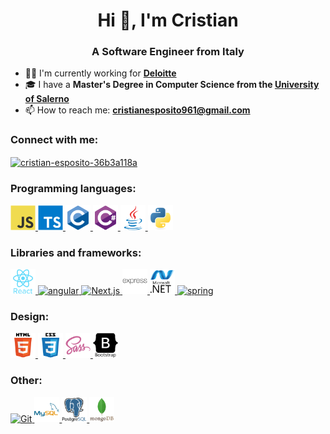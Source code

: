 <h1 align="center">Hi 👋, I'm Cristian</h1>
<h3 align="center">A Software Engineer from Italy</h3>

- 👨‍💻 I'm currently working for **<a href="https://www2.deloitte.com">Deloitte</a>**
- 🎓 I have a **Master's Degree in Computer Science from the <a href="https://www.unisa.it/">University of Salerno</a>**
- 📫 How to reach me: **cristianesposito961@gmail.com**

<h3 align="left">Connect with me:</h3>
<p align="left">
   <a href="https://linkedin.com/in/cristian-esposito-36b3a118a" target="blank"><img align="center" src="https://raw.githubusercontent.com/rahuldkjain/github-profile-readme-generator/master/src/images/icons/Social/linked-in-alt.svg" alt="cristian-esposito-36b3a118a" height="30" width="40" /></a>
</p>

<h3 align="left">Programming languages:</h3>
<p align="left">
   <a href="https://developer.mozilla.org/en-US/docs/Web/JavaScript" target="_blank" rel="noreferrer"> <img src="https://raw.githubusercontent.com/devicons/devicon/master/icons/javascript/javascript-original.svg" alt="Javascript" width="40" height="40"/> </a>
   <a href="https://www.typescriptlang.org/" target="_blank" rel="noreferrer"> <img src="https://raw.githubusercontent.com/devicons/devicon/master/icons/typescript/typescript-original.svg" alt="Typescript" width="40" height="40"/> </a>
   <a href="https://learn.microsoft.com/en-us/cpp/c-language/?view=msvc-170"> <img src="https://raw.githubusercontent.com/devicons/devicon/master/icons/c/c-original.svg" alt="C" width="40" height="40"/> </a>
   <a href="https://learn.microsoft.com/it-it/dotnet/csharp/"> <img src="https://raw.githubusercontent.com/devicons/devicon/master/icons/csharp/csharp-original.svg" alt="C#" width="40" height="40"/> </a>
   <a href="https://docs.oracle.com/en/java/"> <img src="https://raw.githubusercontent.com/devicons/devicon/master/icons/java/java-original.svg" alt="Java" width="40" height="40"/> </a>
   <a href="https://www.python.org/"> <img src="https://raw.githubusercontent.com/devicons/devicon/master/icons/python/python-original.svg" alt="Python" width="40" height="40"/> </a>
</p>

<h3 align="left">Libraries and frameworks:</h3>
<p align="left">
   <a href="https://reactjs.org/" target="_blank" rel="noreferrer"> <img src="https://raw.githubusercontent.com/devicons/devicon/master/icons/react/react-original-wordmark.svg" alt="React" width="40" height="40"/> </a>
   <a href="https://angular.io" target="_blank" rel="noreferrer"> <img src="https://angular.io/assets/images/logos/angular/angular.svg" alt="angular" width="40" height="40"/> </a>
   <a href="https://nextjs.org/" target="_blank" rel="noreferrer"> <img src="https://cdn.worldvectorlogo.com/logos/nextjs-2.svg" alt="Next.js" width="40" height="40"/> </a>
   <a href="https://expressjs.com/" target="_blank" rel="noreferrer"> <img src="https://raw.githubusercontent.com/devicons/devicon/master/icons/express/express-original-wordmark.svg" alt="Express" width="40" height="40"/> </a>
   <a href="https://dotnet.microsoft.com/en-us/apps/aspnet" target="_blank" rel="noreferrer"> <img src="https://raw.githubusercontent.com/devicons/devicon/master/icons/dot-net/dot-net-original-wordmark.svg" alt="ASP.NET" width="40" height="40"/> </a>
   <a href="https://spring.io/" target="_blank" rel="noreferrer"> <img src="https://www.vectorlogo.zone/logos/springio/springio-icon.svg" alt="spring" width="40" height="40"/> </a>
</p>

<h3 align="left">Design:</h3>
<p align="left">
   <a href="https://developer.mozilla.org/en-US/docs/Web/HTML" target="_blank" rel="noreferrer"> <img src="https://raw.githubusercontent.com/devicons/devicon/master/icons/html5/html5-original-wordmark.svg" alt="HTML" width="40" height="40"/> </a>
   <a href="https://developer.mozilla.org/en-US/docs/Web/CSS" target="_blank" rel="noreferrer"> <img src="https://raw.githubusercontent.com/devicons/devicon/master/icons/css3/css3-original-wordmark.svg" alt="CSS" width="40" height="40"/> </a>
   <a href="https://sass-lang.com/" rel="noreferrer"> <img src="https://raw.githubusercontent.com/devicons/devicon/master/icons/sass/sass-original.svg" alt="Sass" width="40" height="40"/> </a>
   <a href="https://getbootstrap.com/" rel="noreferrer"> <img src="https://raw.githubusercontent.com/devicons/devicon/master/icons/bootstrap/bootstrap-plain-wordmark.svg" alt="Bootstrap" width="40" height="40"/> </a>
</p>

<h3 align="left">Other:</h3>
<p align="left">
   <a href="https://git-scm.com/" rel="noreferrer"> <img src="https://www.vectorlogo.zone/logos/git-scm/git-scm-icon.svg" alt="Git" width="40" height="40"/> </a>
   <a href="https://www.mysql.com/" rel="noreferrer"> <img src="https://raw.githubusercontent.com/devicons/devicon/master/icons/mysql/mysql-original-wordmark.svg" alt="MySQL" width="40" height="40"/> </a>
   <a href="https://www.postgresql.org/" rel="noreferrer"> <img src="https://raw.githubusercontent.com/devicons/devicon/master/icons/postgresql/postgresql-original-wordmark.svg" alt="PostgreSQL" width="40" height="40"/> </a>
   <a href="https://www.mongodb.com/" rel="noreferrer"> <img src="https://raw.githubusercontent.com/devicons/devicon/master/icons/mongodb/mongodb-original-wordmark.svg" alt="MongoDB" width="40" height="40"/> </a>
</p>

